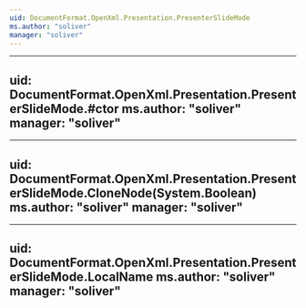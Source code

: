 ```yaml
---
uid: DocumentFormat.OpenXml.Presentation.PresenterSlideMode
ms.author: "soliver"
manager: "soliver"
---
```


---
uid: DocumentFormat.OpenXml.Presentation.PresenterSlideMode.#ctor
ms.author: "soliver"
manager: "soliver"
---

---
uid: DocumentFormat.OpenXml.Presentation.PresenterSlideMode.CloneNode(System.Boolean)
ms.author: "soliver"
manager: "soliver"
---

---
uid: DocumentFormat.OpenXml.Presentation.PresenterSlideMode.LocalName
ms.author: "soliver"
manager: "soliver"
---
